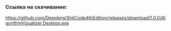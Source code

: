 ### Ссылка на скачивание:

https://github.com/Deeplerg/ShitCode4thEdition/releases/download/1.0.0/AlgorithmVizualizer.Desktop.exe
